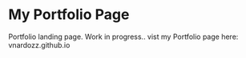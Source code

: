 # My Portfolio Page


Portfolio landing page. Work in progress..
vist my Portfolio page here: 
vnardozz.github.io
